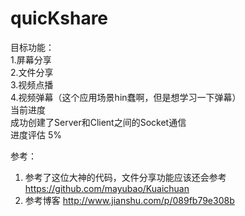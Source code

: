 # quicKshare
目标功能：<br/>
  1.屏幕分享<br/>
  2.文件分享<br/>
  3.视频点播<br/>
  4.视频弹幕（这个应用场景hin蠢啊，但是想学习一下弹幕）<br/>
当前进度<br/>
  成功创建了Server和Client之间的Socket通信<br/>
  进度评估 5%<br/>

参考：<br/>
1. 参考了这位大神的代码，文件分享功能应该还会参考 https://github.com/mayubao/Kuaichuan<br/>
2. 参考博客 http://www.jianshu.com/p/089fb79e308b<br/>

